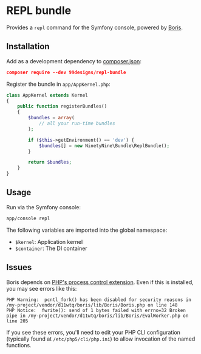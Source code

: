 REPL bundle
===========


Provides a `repl` command for the Symfony console, powered by [Boris][boris].


Installation
------------

Add as a development dependency to [composer.json][composer]:

```json
composer require --dev 99designs/repl-bundle
```

Register the bundle in `app/AppKernel.php`:

```php
class AppKernel extends Kernel
{
    public function registerBundles()
    {
        $bundles = array(
            // all your run-time bundles
        );

        if ($this->getEnvironment() == 'dev') {
            $bundles[] = new NinetyNine\Bundle\ReplBundle();
        }

        return $bundles;
    }
}
```


Usage
-----

Run via the Symfony console:

```sh
app/console repl
```

The following variables are imported into the global namespace:

 * `$kernel`: Application kernel
 * `$container`: The DI container


Issues
------

Boris depends on [PHP's process control extension][pcntl]. Even if this is
installed, you may see errors like this:

```
PHP Warning:  pcntl_fork() has been disabled for security reasons in /my-project/vendor/d11wtq/boris/lib/Boris/Boris.php on line 148
PHP Notice:  fwrite(): send of 1 bytes failed with errno=32 Broken pipe in /my-project/vendor/d11wtq/boris/lib/Boris/EvalWorker.php on line 205
```

If you see these errors, you'll need to edit your PHP CLI configuration
(typically found at `/etc/php5/cli/php.ini`) to allow invocation of the named
functions.


 [boris]: https://github.com/d11wtq/boris
 [composer]: http://getcomposer.org/
 [pcntl]: http://www.php.net/manual/en/book.pcntl.php
